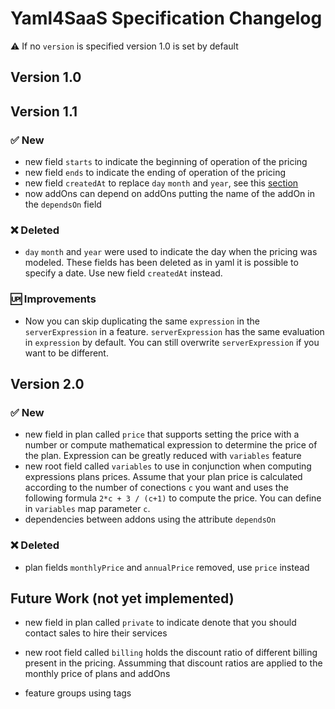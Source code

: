 # Yaml4SaaS Specification Changelog

:warning: If no `version` is specified version 1.0 is set by default

## Version 1.0

## Version 1.1

### :white_check_mark: New

- new field `starts` to indicate the beginning of operation of the pricing
- new field `ends` to indicate the ending of operation of the pricing
- new field `createdAt` to replace `day` `month` and `year`, see this [section](#deleted)
- now addOns can depend on addOns putting the name of the addOn in the `dependsOn` field

### :x: Deleted

- `day` `month` and `year` were used to indicate the day when the pricing was modeled.
  These fields has been deleted as in yaml it is possible to specify a date.
  Use new field `createdAt` instead.

### :up: Improvements

- Now you can skip duplicating the same `expression` in the `serverExpression` in a feature.
  `serverExpression` has the same evaluation in `expression` by default. You can still
  overwrite `serverExpression` if you want to be different.

## Version 2.0

### :white_check_mark: New

- new field in plan called `price` that supports setting the price with a number or
  compute mathematical expression to determine the price of the plan. Expression can
  be greatly reduced with `variables` feature
- new root field called `variables` to use in conjunction when computing expressions
  plans prices. Assume that your plan price is calculated according to the number of
  conections `c` you want and uses the following formula `2*c + 3 / (c+1)` to compute
  the price. You can define in `variables` map parameter `c`.
- dependencies between addons using the attribute `dependsOn`

### :x: Deleted

- plan fields `monthlyPrice` and `annualPrice` removed, use `price` instead

## Future Work (not yet implemented)

- new field in plan called `private` to indicate denote that you should contact sales
  to hire their services

- new root field called `billing` holds the discount ratio of different billing
  present in the pricing. Assumming that discount ratios are applied to the monthly price
  of plans and addOns

- feature groups using tags
